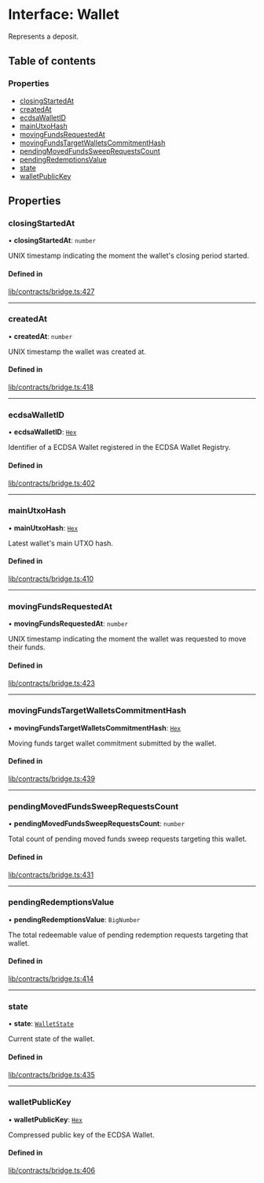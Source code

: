 # Interface: Wallet

Represents a deposit.

## Table of contents

### Properties

- [closingStartedAt](Wallet.md#closingstartedat)
- [createdAt](Wallet.md#createdat)
- [ecdsaWalletID](Wallet.md#ecdsawalletid)
- [mainUtxoHash](Wallet.md#mainutxohash)
- [movingFundsRequestedAt](Wallet.md#movingfundsrequestedat)
- [movingFundsTargetWalletsCommitmentHash](Wallet.md#movingfundstargetwalletscommitmenthash)
- [pendingMovedFundsSweepRequestsCount](Wallet.md#pendingmovedfundssweeprequestscount)
- [pendingRedemptionsValue](Wallet.md#pendingredemptionsvalue)
- [state](Wallet.md#state)
- [walletPublicKey](Wallet.md#walletpublickey)

## Properties

### closingStartedAt

• **closingStartedAt**: `number`

UNIX timestamp indicating the moment the wallet's closing period started.

#### Defined in

[lib/contracts/bridge.ts:427](https://github.com/keep-network/tbtc-v2/blob/main/typescript/src/lib/contracts/bridge.ts#L427)

___

### createdAt

• **createdAt**: `number`

UNIX timestamp the wallet was created at.

#### Defined in

[lib/contracts/bridge.ts:418](https://github.com/keep-network/tbtc-v2/blob/main/typescript/src/lib/contracts/bridge.ts#L418)

___

### ecdsaWalletID

• **ecdsaWalletID**: [`Hex`](../classes/Hex.md)

Identifier of a ECDSA Wallet registered in the ECDSA Wallet Registry.

#### Defined in

[lib/contracts/bridge.ts:402](https://github.com/keep-network/tbtc-v2/blob/main/typescript/src/lib/contracts/bridge.ts#L402)

___

### mainUtxoHash

• **mainUtxoHash**: [`Hex`](../classes/Hex.md)

Latest wallet's main UTXO hash.

#### Defined in

[lib/contracts/bridge.ts:410](https://github.com/keep-network/tbtc-v2/blob/main/typescript/src/lib/contracts/bridge.ts#L410)

___

### movingFundsRequestedAt

• **movingFundsRequestedAt**: `number`

UNIX timestamp indicating the moment the wallet was requested to move their
funds.

#### Defined in

[lib/contracts/bridge.ts:423](https://github.com/keep-network/tbtc-v2/blob/main/typescript/src/lib/contracts/bridge.ts#L423)

___

### movingFundsTargetWalletsCommitmentHash

• **movingFundsTargetWalletsCommitmentHash**: [`Hex`](../classes/Hex.md)

Moving funds target wallet commitment submitted by the wallet.

#### Defined in

[lib/contracts/bridge.ts:439](https://github.com/keep-network/tbtc-v2/blob/main/typescript/src/lib/contracts/bridge.ts#L439)

___

### pendingMovedFundsSweepRequestsCount

• **pendingMovedFundsSweepRequestsCount**: `number`

Total count of pending moved funds sweep requests targeting this wallet.

#### Defined in

[lib/contracts/bridge.ts:431](https://github.com/keep-network/tbtc-v2/blob/main/typescript/src/lib/contracts/bridge.ts#L431)

___

### pendingRedemptionsValue

• **pendingRedemptionsValue**: `BigNumber`

The total redeemable value of pending redemption requests targeting that wallet.

#### Defined in

[lib/contracts/bridge.ts:414](https://github.com/keep-network/tbtc-v2/blob/main/typescript/src/lib/contracts/bridge.ts#L414)

___

### state

• **state**: [`WalletState`](../enums/WalletState-1.md)

Current state of the wallet.

#### Defined in

[lib/contracts/bridge.ts:435](https://github.com/keep-network/tbtc-v2/blob/main/typescript/src/lib/contracts/bridge.ts#L435)

___

### walletPublicKey

• **walletPublicKey**: [`Hex`](../classes/Hex.md)

Compressed public key of the ECDSA Wallet.

#### Defined in

[lib/contracts/bridge.ts:406](https://github.com/keep-network/tbtc-v2/blob/main/typescript/src/lib/contracts/bridge.ts#L406)
